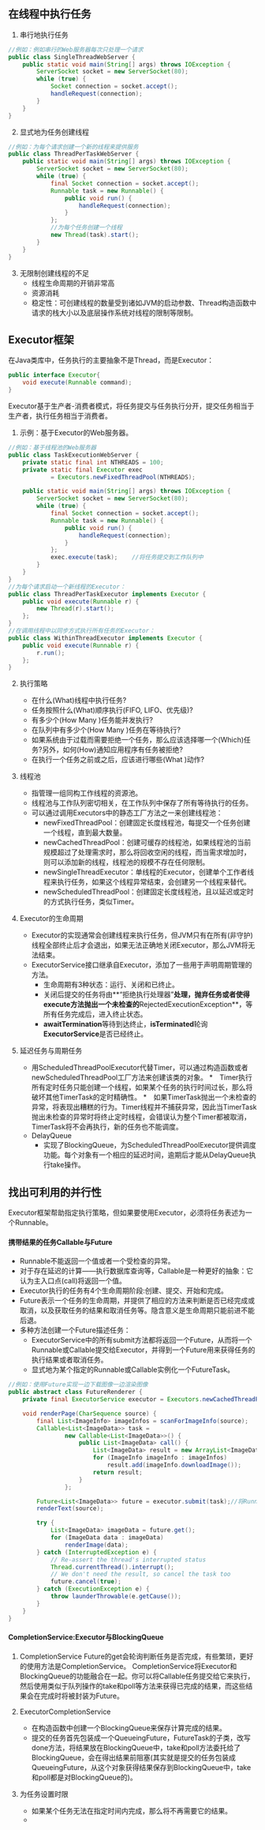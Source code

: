 ## 在线程中执行任务
1. 串行地执行任务
``` java
//例如：例如串行的Web服务器每次只处理一个请求
public class SingleThreadWebServer {
    public static void main(String[] args) throws IOException {
        ServerSocket socket = new ServerSocket(80);
        while (true) {
            Socket connection = socket.accept();
            handleRequest(connection);
        }
    }
}
```

2. 显式地为任务创建线程
``` java
//例如：为每个请求创建一个新的线程来提供服务
public class ThreadPerTaskWebServer {
    public static void main(String[] args) throws IOException {
        ServerSocket socket = new ServerSocket(80);
        while (true) {
            final Socket connection = socket.accept();
            Runnable task = new Runnable() {
                public void run() {
                    handleRequest(connection);
                }
            };
            //为每个任务创建一个线程
            new Thread(task).start();
        }
    }
}
```

3. 无限制创建线程的不足
	* 线程生命周期的开销非常高
	* 资源消耗
	* 稳定性：可创建线程的数量受到诸如JVM的启动参数、Thread构造函数中请求的栈大小以及底层操作系统对线程的限制等限制。

## Executor框架
在Java类库中，任务执行的主要抽象不是Thread，而是Executor：
``` java
public interface Executor{
    void execute(Runnable command);
}
```
Executor基于生产者-消费者模式，将任务提交与任务执行分开，提交任务相当于生产者，执行任务相当于消费者。

1. 示例：基于Executor的Web服务器。
``` java
//例如：基于线程池的Web服务器
public class TaskExecutionWebServer {
    private static final int NTHREADS = 100;
    private static final Executor exec
            = Executors.newFixedThreadPool(NTHREADS);

    public static void main(String[] args) throws IOException {
        ServerSocket socket = new ServerSocket(80);
        while (true) {
            final Socket connection = socket.accept();
            Runnable task = new Runnable() {
                public void run() {
                    handleRequest(connection);
                }
            };
            exec.execute(task);    //将任务提交到工作队列中
        }
    }
}
//为每个请求启动一个新线程的Executor：
public class ThreadPerTaskExecutor implements Executor {
    public void execute(Runnable r) {
        new Thread(r).start();
    };
}
//在调用线程中以同步方式执行所有任务的Executor：
public class WithinThreadExecutor implements Executor {
    public void execute(Runnable r) {
        r.run();
    };
}
```

2. 执行策略
	* 在什么(What)线程中执行任务?
	* 任务按照什么(What)顺序执行(FIFO, LIFO、优先级)?
	* 有多少个(How Many )任务能并发执行?
	* 在队列中有多少个(How Many )任务在等待执行?
	* 如果系统由于过载而需要拒绝一个任务，那么应该选择哪一个(Which)任务?另外，如何(How)通知应用程序有任务被拒绝?
	* 在执行一个任务之前或之后，应该进行哪些(What )动作?

3. 线程池
	* 指管理一组同构工作线程的资源池。
	* 线程池与工作队列密切相关，在工作队列中保存了所有等待执行的任务。
	* 可以通过调用Executors中的静态工厂方法之一来创建线程池：
		* newFixedThreadPool：创建固定长度线程池，每提交一个任务创建一个线程，直到最大数量。
		* newCachedThreadPool：创建可缓存的线程池，如果线程池的当前规模超过了处理需求时，那么将回收空闲的线程，而当需求增加时，则可以添加新的线程，线程池的规模不存在任何限制。
		* newSingleThreadExecutor：单线程的Executor，创建单个工作者线程来执行任务，如果这个线程异常结束，会创建另一个线程来替代。
		* newScheduledThreadPool：创建固定长度线程池，且以延迟或定时的方式执行任务，类似Timer。

4. Executor的生命周期
	* Executor的实现通常会创建线程来执行任务，但JVM只有在所有(非守护)线程全部终止后才会退出，如果无法正确地关闭Executor，那么JVM将无法结束。
	* ExecutorService接口继承自Executor，添加了一些用于声明周期管理的方法。
		* 生命周期有3种状态：运行、关闭和已终止。
		* 关闭后提交的任务将由**“拒绝执行处理器”**处理，抛弃任务或者使得execute方法抛出一个未检查的**RejectedExecutionException**，等所有任务完成后，进入终止状态。
		* **awaitTermination**等待到达终止，**isTerminated**轮询**ExecutorService**是否已经终止。

5. 延迟任务与周期任务
	* 用ScheduledThreadPoolExecutor代替Timer，可以通过构造函数或者newScheduledThreadPool工厂方法来创建该类的对象。
		*　Timer执行所有定时任务只能创建一个线程，如果某个任务的执行时间过长，那么将破坏其他TimerTask的定时精确性。
		*　如果TimerTask抛出一个未检查的异常，将表现出糟糕的行为。Timer线程并不捕获异常，因此当TimerTask抛出未检查的异常时将终止定时线程，会错误认为整个Timer都被取消，TimerTask将不会再执行，新的任务也不能调度。
	* DelayQueue
		* 实现了BlockingQueue，为ScheduledThreadPoolExecutor提供调度功能。每个对象有一个相应的延迟时间，逾期后才能从DelayQueue执行take操作。

## 找出可利用的并行性
Executor框架帮助指定执行策略，但如果要使用Executor，必须将任务表述为一个Runnable。
#### 携带结果的任务Callable与Future
* Runnable不能返回一个值或者一个受检查的异常。
* 对于存在延迟的计算——执行数据库查询等，Callable是一种更好的抽象：它认为主入口点(call)将返回一个值。
* Executor执行的任务有4个生命周期阶段:创建、提交、开始和完成。
* Future表示一个任务的生命周期，并提供了相应的方法来判断是否已经完成或取消，以及获取任务的结果和取消任务等。隐含意义是生命周期只能前进不能后退。
* 多种方法创建一个Future描述任务：
	* ExecutorService中的所有submit方法都将返回一个Future，从而将一个Runnable或Callable提交给Executor，并得到一个Future用来获得任务的执行结果或者取消任务。
	* 显式地为某个指定的Runnable或Callable实例化一个FutureTask。

``` java
//例如：使用Future实现一边下载图像一边渲染图像
public abstract class FutureRenderer {
    private final ExecutorService executor = Executors.newCachedThreadPool();

    void renderPage(CharSequence source) {
        final List<ImageInfo> imageInfos = scanForImageInfo(source);
        Callable<List<ImageData>> task =
                new Callable<List<ImageData>>() {
                    public List<ImageData> call() {
                        List<ImageData> result = new ArrayList<ImageData>();
                        for (ImageInfo imageInfo : imageInfos)
                            result.add(imageInfo.downloadImage());
                        return result;
                    }
                };

        Future<List<ImageData>> future = executor.submit(task);//将Runnable或者Callable提交给ExecutorService，然后返回一个Future对象
        renderText(source);

        try {
            List<ImageData> imageData = future.get();
            for (ImageData data : imageData)
                renderImage(data);
        } catch (InterruptedException e) {
            // Re-assert the thread's interrupted status
            Thread.currentThread().interrupt();
            // We don't need the result, so cancel the task too
            future.cancel(true);
        } catch (ExecutionException e) {
            throw launderThrowable(e.getCause());
        }
    }
}
```
#### CompletionService:Executor与BlockingQueue
1. CompletionService
Future的get会轮询判断任务是否完成，有些繁琐，更好的使用方法是CompletionService。
CompletionService将Executor和BlockingQueue的功能融合在一起。你可以将Callable任务提交给它来执行，然后使用类似于队列操作的take和poll等方法来获得已完成的结果，而这些结果会在完成时将被封装为Future。

2. ExecutorCompletionService
	* 在构造函数中创建一个BlockingQueue来保存计算完成的结果。
	* 提交的任务首先包装成一个QueueingFuture，FutureTask的子类，改写done方法，将结果放在BlockingQueue中，take和poll方法委托给了BlockingQueue，会在得出结果前阻塞(其实就是提交的任务包装成QueueingFuture，从这个对象获得结果保存到BlockingQueue中，take和poll都是对BlockingQueue的)。

3. 为任务设置时限
	* 如果某个任务无法在指定时间内完成，那么将不再需要它的结果。
	* 
